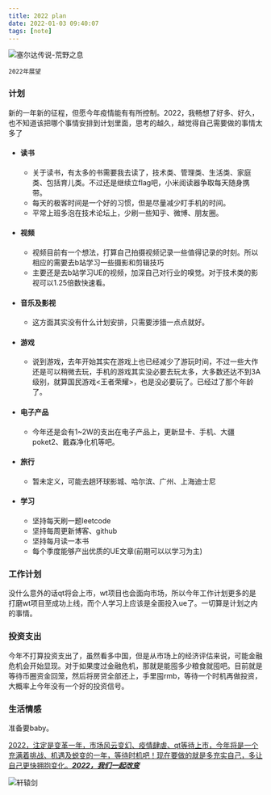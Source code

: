 ```yaml
---
title: 2022 plan
date: 2022-01-03 09:40:07
tags: [note]
---
```

![塞尔达传说-荒野之息](./sed.jpeg)
```  
2022年展望
```
<!-- more -->

### 计划
新的一年新的征程，但愿今年疫情能有有所控制。2022，我畅想了好多、好久，也不知道该把哪个事情安排到计划里面，思考的越久，越觉得自己需要做的事情太多了
- #### 读书
    - 关于读书，有太多的书需要我去读了，技术类、管理类、生活类、家庭类、包括育儿类。不过还是继续立flag吧，小米阅读器争取每天随身携带。
    - 每天的极客时间是一个好的习惯，但是尽量减少盯手机的时间。
    - 平常上班多泡在技术论坛上，少刷一些知乎、微博、朋友圈。
- #### 视频
    - 视频目前有一个想法，打算自己拍摄视频记录一些值得记录的时刻。所以相应的需要去b站学习一些摄影和剪辑技巧
    - 主要还是去b站学习UE的视频，加深自己对行业的嗅觉。对于技术类的影视可以1.25倍数快速看。
- #### 音乐及影视
    - 这方面其实没有什么计划安排，只需要涉猎一点点就好。
- #### 游戏
    - 说到游戏，去年开始其实在游戏上也已经减少了游玩时间，不过一些大作还是可以稍微去玩，手机的游戏其实没必要去玩太多，大多数还达不到3A级别，就算国民游戏<王者荣耀>，也是没必要玩了。已经过了那个年龄了。
- #### 电子产品
    - 今年还是会有1~2W的支出在电子产品上，更新显卡、手机、大疆poket2、戴森净化机等吧。
- #### 旅行
    - 暂未定义，可能去趟环球影城、哈尔滨、广州、上海迪士尼
- #### 学习
    - 坚持每天刷一题leetcode
    - 坚持每周更新博客、github
    - 坚持每月读一本书
    - 每个季度能够产出优质的UE文章(前期可以以学习为主)

### 工作计划
没什么意外的话qt将会上市，wt项目也会面向市场，所以今年工作计划更多的是打磨wt项目至成功上线，而个人学习上应该是全面投入ue了。一切算是计划之内的事情。

### 投资支出
今年不打算投资支出了，虽然看多中国，但是从市场上的经济评估来说，可能金融危机会开始显现。对于如果度过金融危机，那就是能囤多少粮食就囤吧。目前就是等待币圈资金回笼，然后将房贷全部还上，手里囤rmb，等待一个时机再做投资，大概率上今年没有一个好的投资信号。

### 生活情感
准备要baby。 


<u>2022，注定是变革一年，市场风云变幻、疫情肆虐、qt等待上市，今年将是一个充满着挑战、机遇及蜕变的一年，等待时机吧！现在要做的就是多充实自己，多让自己更快拥抱变化。___2022，我们一起改变___</u>


![轩辕剑](./xyj.jpeg)
